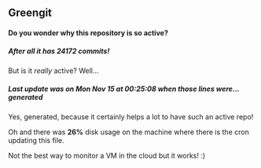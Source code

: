 ## Greengit

#### Do you wonder why this repository is so active?

##### After all it has 24172 commits!

But is it *really* active? Well...

##### Last update was on Mon Nov 15 at 00:25:08 when those lines were... generated

Yes, generated, because it certainly helps a lot to have such an active repo!

Oh and there was **26%** disk usage on the machine
where there is the cron updating this file.

Not the best way to monitor a VM in the cloud but it works! :)
